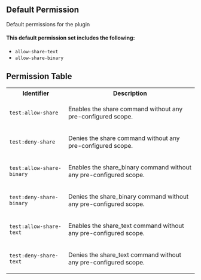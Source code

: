 ## Default Permission

Default permissions for the plugin

#### This default permission set includes the following:

- `allow-share-text`
- `allow-share-binary`

## Permission Table

<table>
<tr>
<th>Identifier</th>
<th>Description</th>
</tr>


<tr>
<td>

`test:allow-share`

</td>
<td>

Enables the share command without any pre-configured scope.

</td>
</tr>

<tr>
<td>

`test:deny-share`

</td>
<td>

Denies the share command without any pre-configured scope.

</td>
</tr>

<tr>
<td>

`test:allow-share-binary`

</td>
<td>

Enables the share_binary command without any pre-configured scope.

</td>
</tr>

<tr>
<td>

`test:deny-share-binary`

</td>
<td>

Denies the share_binary command without any pre-configured scope.

</td>
</tr>

<tr>
<td>

`test:allow-share-text`

</td>
<td>

Enables the share_text command without any pre-configured scope.

</td>
</tr>

<tr>
<td>

`test:deny-share-text`

</td>
<td>

Denies the share_text command without any pre-configured scope.

</td>
</tr>
</table>
